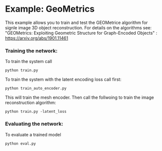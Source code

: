 # Example: GeoMetrics
This example allows you to train and test the GEOMetrice algorithm for signle image 3D object reconstruction. For details on the algorithms see: "GEOMetrics: Exploiting Geometric Structure for Graph-Encoded Objects" : https://arxiv.org/abs/1901.11461


### Training the network:

To train the system call
```
python train.py
```


To train the system with the latent encoding loss call first: 
```
python train_auto_encoder.py
```
This will train the mesh encoder. Then call the follwoing to train the image reconstruction algorithm: 
```
python train.py -latent_loss
```

### Evaluating the network: 

To evaluate a trained model
```
python eval.py
```




